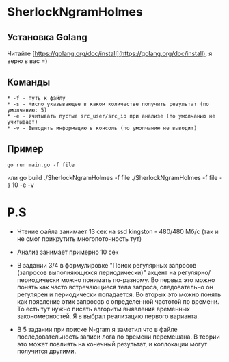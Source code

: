 # SherlockNgramHolmes #

Установка Golang
---------

Читайте [https://golang.org/doc/install](https://golang.org/doc/install), я верю в вас =)


Команды
-------
	* -f - путь к файлу
	* -s - Число указывающее в каком количестве получить результат (по умолчанию: 5)
	* -e - Учитывать пустые src_user/src_ip при анализе (по умолчанию не учитывает)
	* -v - Выводить информацию в консоль (по умолчанию не выводит)

Пример
------
	go run main.go -f file
или
	go build
	./SherlockNgramHolmes -f file
	./SherlockNgramHolmes -f file -s 10 -e -v




# P.S #
* Чтение файла занимает 13 сек на ssd kingston - 480/480 Мб/с (так и не смог прикрутить многопоточность тут)
* Анализ занимает примерно 10 сек

* В задании 3/4 в формулировке "Поиск регулярных запросов (запросов выполняющихся периодически)" акцент на  регулярно/периодически можно понимать по-разному. Во первых это можно понять как часто встречающиеся тела запроса, следовательно он регулярен и периодически попадается. Во вторых это можно понять как появление этих запросов с определенной частотой по времени. То есть тут нужно писать алгоритм выявления временных закономерностей. Я в выбрал реализацию первого варианта.

* В 5 задании при поиске N-gram я заметил что в файле последовательность записи лога по времени перемешана. В теории это может повлиять на конечный результат, и коллокации могут получится другими.